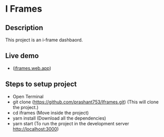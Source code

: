 # I Frames

## Description
This project is an i-frame dashbaord.<br>

## Live demo

* ([iframes.web.app](https://iframes.web.app/login))

## Steps to setup project

* Open Terminal
* git clone (https://github.com/prashant753/Iframes.git) (This will clone the project.)
* cd iframes (Move inside the project)
* yarn install (Download all the dependencies)
* yarn start (To run the project in the development server [http://localhost:3000](http://localhost:3000))
